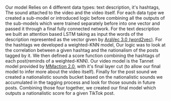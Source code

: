 Our model Relies on 4 different data types: text description, it\'s hashtags, The sound attached to the video and the video itself. For each data type we created a sub-model or introduced logic before combining all the outputs of the sub-models which were trained separately before into one vector and passed it through a final fully connected network. For the text description we built an attention based LSTM taking as input the words of the description represented as the vector given by [AraVec 3.0 (word2vec)](https://github.com/bakrianoo/aravec). For the hashtags we developed a weighted-KNN model, Our logic was to look at the correlation between a given hashtag and the nationalism of the posts tagged by it. We then defined a score function combining the hashtags of each post(reminds of a weighted-KNN). Our video model is the Tannet model provided by [MMaction 2.0](https://github.com/open-mmlab/mmaction2/blob/master/configs/recognition/tanet/README.md), with it\'s final layer cut (to allow our final model to infer more about the video itself). Finally for the post sound we created a nationalistic sounds bucket based on the nationalistic sounds we accumulated in the tagging process and look for those sounds in future posts. Combining those four together, we created our final model which outputs a nationalistic score for a given TikTok post.